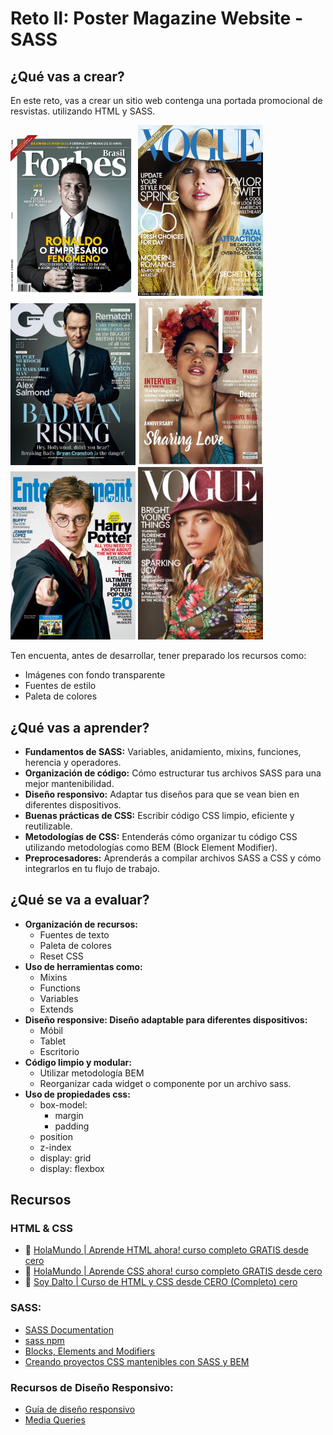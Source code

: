 # Reto II: Poster Magazine Website - SASS

## ¿Qué vas a crear?

En este reto, vas a crear un sitio web contenga una portada promocional de resvistas. utilizando HTML y SASS.

<img src="img/magazine-1.jpg" alt="drawing" width="200"/>
<img src="img/magazine-2.jpg" alt="drawing" width="200"/>
<img src="img/magazine-3.jpg" alt="drawing" width="200"/>
<img src="img/magazine-4.jpg" alt="drawing" width="200"/>
<img src="img/magazine-5.jpg" alt="drawing" width="200"/>
<img src="img/magazine-6.jpg" alt="drawing" width="200"/>

Ten encuenta, antes de desarrollar, tener preparado los recursos como:

- Imágenes con fondo transparente
- Fuentes de estilo
- Paleta de colores

## ¿Qué vas a aprender?

- **Fundamentos de SASS:** Variables, anidamiento, mixins, funciones, herencia y operadores.
- **Organización de código:** Cómo estructurar tus archivos SASS para una mejor mantenibilidad.
- **Diseño responsivo:** Adaptar tus diseños para que se vean bien en diferentes dispositivos.
- **Buenas prácticas de CSS:** Escribir código CSS limpio, eficiente y reutilizable.
- **Metodologías de CSS:** Entenderás cómo organizar tu código CSS utilizando metodologías como BEM (Block Element Modifier).
- **Preprocesadores:** Aprenderás a compilar archivos SASS a CSS y cómo integrarlos en tu flujo de trabajo.

## ¿Qué se va a evaluar?

- **Organización de recursos:**
  - Fuentes de texto
  - Paleta de colores
  - Reset CSS
- **Uso de herramientas como:**
  - Mixins
  - Functions
  - Variables
  - Extends
- **Diseño responsive: Diseño adaptable para diferentes dispositivos:**
  - Móbil
  - Tablet
  - Escritorio
- **Código limpio y modular:**
  - Utilizar metodología BEM
  - Reorganizar cada widget o componente por un archivo sass.
- **Uso de propiedades css:**
  - box-model:
    - margin
    - padding
  - position
  - z-index
  - display: grid
  - display: flexbox

## Recursos

### HTML & CSS

- 🎥 [HolaMundo | Aprende HTML ahora! curso completo GRATIS desde cero](https://www.youtube.com/watch?v=MJkdaVFHrto)
- 🎥 [HolaMundo | Aprende CSS ahora! curso completo GRATIS desde cero](https://www.youtube.com/watch?v=wZniZEbPAzk)
- 🎥 [Soy Dalto | Curso de HTML y CSS desde CERO (Completo) cero](https://www.youtube.com/watch?v=ELSm-G201Ls)

### SASS:

- [SASS Documentation](https://sass-lang.com/)
- [sass npm](https://www.npmjs.com/package/sass)
- [Blocks, Elements and Modifiers](https://getbem.com/introduction/)
- [Creando proyectos CSS mantenibles con SASS y BEM](https://medium.com/laboratoria-how-to/creando-proyectos-css-mantenibles-con-sass-y-bem-54e013c7b1d9)

### Recursos de Diseño Responsivo:

- [Guía de diseño responsivo](https://developer.mozilla.org/en-US/docs/Learn/CSS/CSS_layout/Responsive_Design)
- [Media Queries](https://developer.mozilla.org/en-US/docs/Web/CSS/Media_Queries/Using_media_queries)
